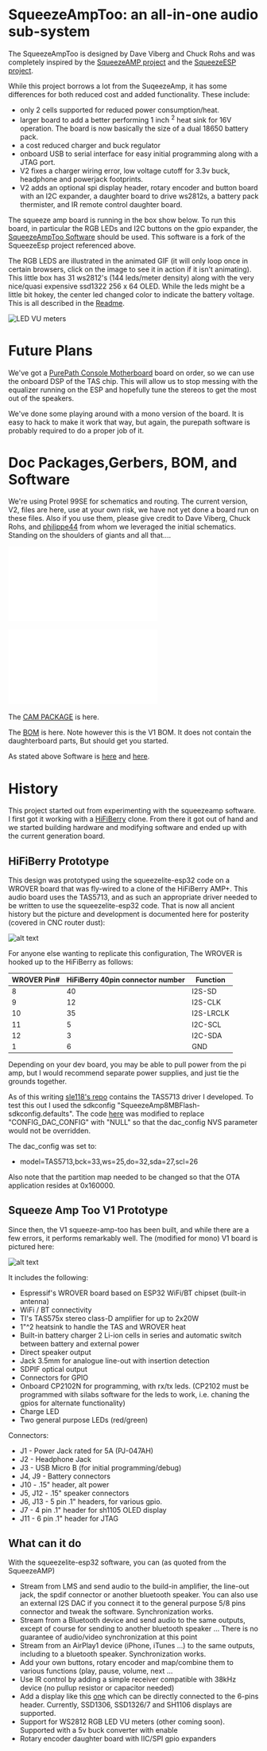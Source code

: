 # SqueezeAmpToo: an all-in-one audio sub-system

The SqueezeAmpToo is designed by Dave Viberg and Chuck Rohs and was completely inspired by the [SqueezeAMP project](https://github.com/philippe44/SqueezeAMP) and the [SqueezeESP project](https://github.com/philippe44/squeezelite-esp32).

While this project borrows a lot from the SuqeezeAmp, it has some differences for both reduced cost and added functionality. These include:
* only 2 cells supported for reduced power consumption/heat.
* larger board to add a better performing 1 inch <sup>2</sup> heat sink for 16V operation. The board is now basically the size of a dual 18650 battery pack.
* a cost reduced charger and buck regulator
* onboard USB to serial interface for easy initial programming along with a JTAG port.
* V2 fixes a charger wiring error, low voltage cutoff for 3.3v buck, headphone and powerjack footprints.
* V2 adds an optional spi display header, rotary encoder and button board with an I2C expander, a daughter board to drive ws2812s, a battery pack thermister, and IR remote control daughter board.

The squeeze amp board is running in the box show below.  To run this board, in particular the RGB LEDs and I2C buttons on the gpio expander, the [SqueezeAmpToo Software](https://github.com/rochuck/squeezelite-esp32/tree/squeezetoo) should be used. This software is a fork of the SqueezeEsp project referenced above.

The RGB LEDS are illustrated in the animated GIF (it will only loop once in certain browsers, click on the image to see it in action if it isn't animating). This little box has 31 ws2812's (144 leds/meter density) along with the very nice/quasi expensive ssd1322 256 x 64 OLED.  While the leds might be a little bit hokey, the center led changed color to indicate the battery voltage. This is all described in the [Readme](https://github.com/rochuck/squeezelite-esp32/blob/squeezetoo/README.md).

 ![LED VU meters](./images/led_vu.gif "LED VU meters")

# Future Plans
We've got a [PurePath Console Motherboard](https://www.ti.com/tool/PUREPATH-CMBEVM) board on order, so we can use the onboard DSP of the TAS chip.  This will allow us to stop messing with the equalizer running on the ESP and hopefully tune the stereos to get the most out of the speakers. 

We've done some playing around with a mono version of the board.  It is easy to hack to make it work that way, but again, the purepath software is probably required to do a proper job of it.

# Doc Packages,Gerbers, BOM, and Software
We're using Protel 99SE for schematics and routing. The current version, V2, files are here, use at your own risk, we have not yet done a board run on these files. Also if you use them, please give credit to Dave Viberg, Chuck Rohs, and [philippe44](https://github.com/philippe44) from whom we leveraged the initial schematics. Standing on the shoulders of giants and all that....

 ![V2 SqueezeAmpToo Doc Package](./images/DOC-SqueezeAmpToo-v2.pdf "V2 SqueezeAmpToo Doc Package")

 ![V4 DaughterBoards Doc Package](./images/DOC-DaughterBoards-v4.pdf "V4 DaughterBoards Doc Package")

 The [CAM PACKAGE](https://github.com/rochuck/squeeze-amp-too/tree/master/CAM-SqueezeAmpTooV2-panel) is here.

 The [BOM](https://github.com/rochuck/squeeze-amp-too/tree/master/SqueezeAmpTooV1-BOM) is here. Note however this is the V1 BOM. It does not contain the daughterboard parts, But should get you started.

 As stated above Software is [here](https://github.com/rochuck/squeezelite-esp32/tree/squeezetoo) and [here](https://github.com/rochuck/squeezelite-esp32/releases/tag/0.0.6-rgb-led-update-v4.0-SqueezeToo-squeezetoo).



# History

This project started out from experimenting with the squeezeamp software. I first got it working with a [HiFiBerry]( https://www.hifiberry.com/docs/archive/connecting-power-supply-and-speakers-to-the-hifiberry-amp/) clone. From there it got out of hand and we started building hardware and modifying software and ended up with the current generation board. 

## HiFiBerry Prototype
This design was prototyped using the squeezelite-esp32 code on a WROVER board that was fly-wired to a clone of the HiFiBerry AMP+. This audio board uses the TAS5713, and as such an appropriate driver needed to be written to use the squeezelite-esp32 code. That is now all ancient history but the picture and development is documented here for posterity (covered in CNC router dust):

  ![alt text](./images/IMG_4204.png "HifiBerry with SqueezeESP")

For anyone else wanting to replicate this configuration, The WROVER is hooked up to the HiFiBerry as follows:

|WROVER Pin#|HiFiBerry 40pin connector number|Function|
|----|----|---|
|8|40|I2S-SD|
|9|12|I2S-CLK|
|10|35|I2S-LRCLK|
|11|5|I2C-SCL|
|12|3|I2C-SDA|
|1|6|GND|

Depending on your dev board, you may be able to pull power from the pi amp, but I would recommend separate power supplies, and just tie the grounds together.

As of this writing [sle118's repo](https://github.com/sle118/squeezelite-esp32/tree/c78c66faf57f0aea6eb86f7e74e01c9b28b824be) contains the TAS5713 driver I developed.
To test this out I used the sdkconfig "SqueezeAmp8MBFlash-sdkconfig.defaults". 
The code [here](https://github.com/sle118/squeezelite-esp32/blob/c78c66faf57f0aea6eb86f7e74e01c9b28b824be/components/squeezelite/output_i2s.c#L192)
was modified to replace "CONFIG_DAC_CONFIG" with "NULL"
so that the dac_config NVS parameter would not be overridden.

The dac_config was set to:
  - model=TAS5713,bck=33,ws=25,do=32,sda=27,scl=26

Also note that the partition map needed to be changed so that the OTA application resides at 0x160000.

## Squeeze Amp Too V1 Prototype
Since then, the V1 squeeze-amp-too has been built, and while there are a few errors, it performs remarkably well. The (modified for mono) V1 board is pictured here:

 ![alt text](./images/IMG_2459.png "squeeze-amp-too v1")

It includes the following:

- Espressif's WROVER board based on ESP32 WiFi/BT chipset (built-in antenna)
- WiFi / BT connectivity
- TI's TAS575x stereo class-D amplifier for up to 2x20W
- 1"^2 heatsink to handle the TAS and WROVER heat
- Built-in battery charger 2 Li-ion cells in series and automatic switch between battery and external power
- Direct speaker output
- Jack 3.5mm for analogue line-out with insertion detection
- SDPIF optical output
- Connectors for GPIO
- Onboard CP2102N for programming, with rx/tx leds. (CP2102 must be programmed with silabs software for the leds to work, i.e. chaning the gpios for alternate functionality)
- Charge LED 
- Two general purpose LEDs (red/green)

Connectors:
- J1 - Power Jack rated for 5A (PJ-047AH)
- J2 - Headphone Jack
- J3 - USB Micro B (for initial programming/debug)
- J4, J9 - Battery connectors
- J10 - .15" header, alt power
- J5, J12 - .15" speaker connectors
- J6, J13 - 5 pin .1" headers, for various gpio.
- J7 - 4 pin .1" header for sh1105 OLED display
- J11 - 6 pin .1" header for JTAG

## What can it do

With the squeezelite-esp32 software, you can (as quoted from the SqueezeAMP)

- Stream from LMS and send audio to the build-in amplifier, the line-out jack, the spdif connector or another bluetooth speaker. You can also use an external I2S DAC if you connect it to the general purpose 5/8 pins connector and tweak the software. Synchronization works.
- Stream from a Bluetooth device and send audio to the same outputs, except of course for sending to another bluetooth speaker ... There is no guarantee of audio/video synchronization at this point
- Stream from an AirPlay1 device (iPhone, iTunes ...) to the same outputs, including to a bluetooth speaker. Synchronization works.
- Add your own buttons, rotary encoder and map/combine them to various functions (play, pause, volume, next ...
- Use IR control by adding a simple receiver compatible with 38kHz device (no pullup resistor or capacitor needed)
- Add a display like this [one](https://www.buydisplay.com/i2c-blue-0-91-inch-oled-display-module-128x32-arduino-raspberry-pi) which can be directly connected to the 6-pins header. Currently, SSD1306, SSD1326/7 and SH1106 displays are supported.
- Support for WS2812 RGB LED VU meters (other coming soon). Supported with a 5v buck converter with enable
- Rotary encoder daughter board with IIC/SPI gpio expanders



